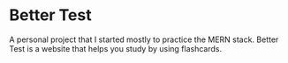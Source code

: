 # Better Test

A personal project that I started mostly to practice the MERN stack. Better Test is a website that helps you study by using flashcards.
